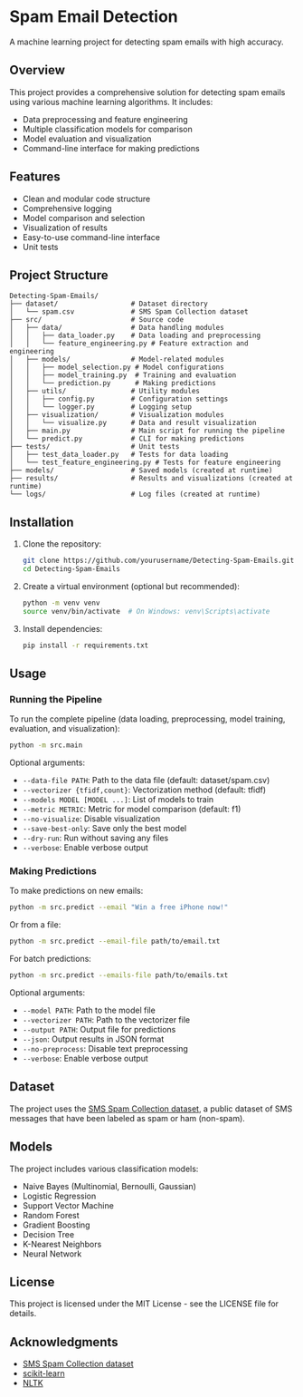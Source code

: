 # Spam Email Detection

A machine learning project for detecting spam emails with high accuracy.

## Overview

This project provides a comprehensive solution for detecting spam emails using various machine learning algorithms. It includes:

- Data preprocessing and feature engineering
- Multiple classification models for comparison
- Model evaluation and visualization
- Command-line interface for making predictions

## Features

- Clean and modular code structure
- Comprehensive logging
- Model comparison and selection
- Visualization of results
- Easy-to-use command-line interface
- Unit tests

## Project Structure

```
Detecting-Spam-Emails/
├── dataset/                  # Dataset directory
│   └── spam.csv              # SMS Spam Collection dataset
├── src/                      # Source code
│   ├── data/                 # Data handling modules
│   │   ├── data_loader.py    # Data loading and preprocessing
│   │   └── feature_engineering.py # Feature extraction and engineering
│   ├── models/               # Model-related modules
│   │   ├── model_selection.py # Model configurations
│   │   ├── model_training.py  # Training and evaluation
│   │   └── prediction.py      # Making predictions
│   ├── utils/                # Utility modules
│   │   ├── config.py         # Configuration settings
│   │   └── logger.py         # Logging setup
│   ├── visualization/        # Visualization modules
│   │   └── visualize.py      # Data and result visualization
│   ├── main.py               # Main script for running the pipeline
│   └── predict.py            # CLI for making predictions
├── tests/                    # Unit tests
│   ├── test_data_loader.py   # Tests for data loading
│   └── test_feature_engineering.py # Tests for feature engineering
├── models/                   # Saved models (created at runtime)
├── results/                  # Results and visualizations (created at runtime)
└── logs/                     # Log files (created at runtime)
```

## Installation

1. Clone the repository:
   ```bash
   git clone https://github.com/yourusername/Detecting-Spam-Emails.git
   cd Detecting-Spam-Emails
   ```

2. Create a virtual environment (optional but recommended):
   ```bash
   python -m venv venv
   source venv/bin/activate  # On Windows: venv\Scripts\activate
   ```

3. Install dependencies:
   ```bash
   pip install -r requirements.txt
   ```

## Usage

### Running the Pipeline

To run the complete pipeline (data loading, preprocessing, model training, evaluation, and visualization):

```bash
python -m src.main
```

Optional arguments:
- `--data-file PATH`: Path to the data file (default: dataset/spam.csv)
- `--vectorizer {tfidf,count}`: Vectorization method (default: tfidf)
- `--models MODEL [MODEL ...]`: List of models to train
- `--metric METRIC`: Metric for model comparison (default: f1)
- `--no-visualize`: Disable visualization
- `--save-best-only`: Save only the best model
- `--dry-run`: Run without saving any files
- `--verbose`: Enable verbose output

### Making Predictions

To make predictions on new emails:

```bash
python -m src.predict --email "Win a free iPhone now!"
```

Or from a file:
```bash
python -m src.predict --email-file path/to/email.txt
```

For batch predictions:
```bash
python -m src.predict --emails-file path/to/emails.txt
```

Optional arguments:
- `--model PATH`: Path to the model file
- `--vectorizer PATH`: Path to the vectorizer file
- `--output PATH`: Output file for predictions
- `--json`: Output results in JSON format
- `--no-preprocess`: Disable text preprocessing
- `--verbose`: Enable verbose output

## Dataset

The project uses the [SMS Spam Collection dataset](https://archive.ics.uci.edu/ml/datasets/SMS+Spam+Collection), a public dataset of SMS messages that have been labeled as spam or ham (non-spam).

## Models

The project includes various classification models:
- Naive Bayes (Multinomial, Bernoulli, Gaussian)
- Logistic Regression
- Support Vector Machine
- Random Forest
- Gradient Boosting
- Decision Tree
- K-Nearest Neighbors
- Neural Network

## License

This project is licensed under the MIT License - see the LICENSE file for details.

## Acknowledgments

- [SMS Spam Collection dataset](https://archive.ics.uci.edu/ml/datasets/SMS+Spam+Collection)
- [scikit-learn](https://scikit-learn.org/)
- [NLTK](https://www.nltk.org/) 